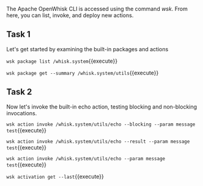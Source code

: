 The Apache OpenWhisk CLI is accessed using the command _wsk_. From here, you can list, invoke, and deploy new actions.

## Task 1

Let's get started by examining the built-in packages and actions

`wsk package list /whisk.system`{{execute}}

`wsk package get --summary /whisk.system/utils`{{execute}}

## Task 2

Now let's invoke the built-in echo action, testing blocking and
non-blocking invocations.

`wsk action invoke /whisk.system/utils/echo --blocking --param message test`{{execute}}

`wsk action invoke /whisk.system/utils/echo --result --param message test`{{execute}}

`wsk action invoke /whisk.system/utils/echo --param message test`{{execute}}

`wsk activation get --last`{{execute}}

